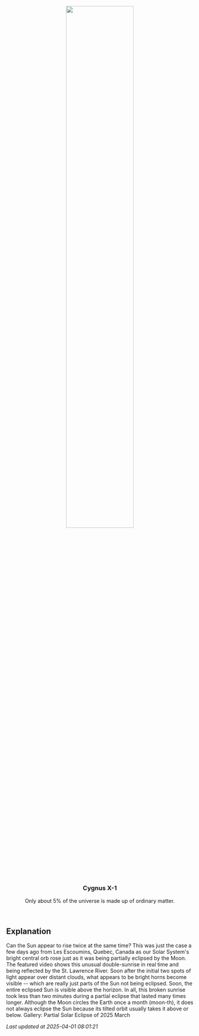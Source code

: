 <p align='center'>
    <a href='https://www.youtube.com/embed/oTkbHJsqCZM?rel=0'><img src='https://images.unsplash.com/photo-1610296669228-602fa827fc1f' width='60%' /></a>
    <h3 align="center">Cygnus X-1</h3>
    <p align="center">Only about 5% of the universe is made up of ordinary matter.</p>
</p>
<br/>

Explanation
--
Can the Sun appear to rise twice at the same time? This was just the case a few days ago from Les Escoumins, Quebec, Canada as our Solar System's bright central orb rose just as it was being partially eclipsed by the Moon. The featured video shows this unusual double-sunrise in real time and being reflected by the St. Lawrence River. Soon after the initial two spots of light appear over distant clouds, what appears to be bright horns become visible -- which are really just parts of the Sun not being eclipsed. Soon, the entire eclipsed Sun is visible above the horizon.  In all, this broken sunrise took less than two minutes during a partial eclipse that lasted many times longer.   Although the Moon circles the Earth once a month (moon-th), it does not always eclipse the Sun because its tilted orbit usually takes it above or below.    Gallery: Partial Solar Eclipse of 2025 March


*Last updated at 2025-04-01 08:01:21*
